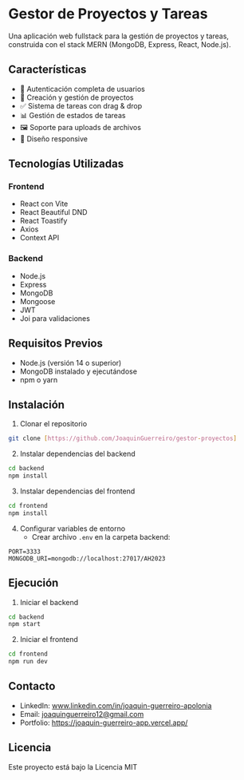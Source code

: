 # Gestor de Proyectos y Tareas

Una aplicación web fullstack para la gestión de proyectos y tareas, construida con el stack MERN (MongoDB, Express, React, Node.js).

## Características

- 🔐 Autenticación completa de usuarios
- 📁 Creación y gestión de proyectos
- ✅ Sistema de tareas con drag & drop
- 📊 Gestión de estados de tareas
- 🖼️ Soporte para uploads de archivos
- 📱 Diseño responsive

## Tecnologías Utilizadas

### Frontend
- React con Vite
- React Beautiful DND
- React Toastify
- Axios
- Context API

### Backend
- Node.js
- Express
- MongoDB
- Mongoose
- JWT
- Joi para validaciones

## Requisitos Previos

- Node.js (versión 14 o superior)
- MongoDB instalado y ejecutándose
- npm o yarn

## Instalación

1. Clonar el repositorio
```bash
git clone [https://github.com/JoaquinGuerreiro/gestor-proyectos]
```

2. Instalar dependencias del backend
```bash
cd backend
npm install
```

3. Instalar dependencias del frontend
```bash
cd frontend
npm install
```

4. Configurar variables de entorno
   - Crear archivo `.env` en la carpeta backend:
```env
PORT=3333
MONGODB_URI=mongodb://localhost:27017/AH2023
```

## Ejecución

1. Iniciar el backend
```bash
cd backend
npm start
```

2. Iniciar el frontend
```bash
cd frontend
npm run dev
```

## Contacto
- LinkedIn: www.linkedin.com/in/joaquin-guerreiro-apolonia
- Email: joaquinguerreiro12@gmail.com
- Portfolio: https://joaquin-guerreiro-app.vercel.app/

## Licencia
Este proyecto está bajo la Licencia MIT 